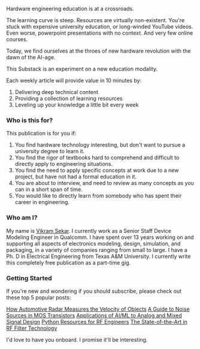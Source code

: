 Hardware engineering education is at a crossroads.

The learning curve is steep. Resources are virtually non-existent. You're stuck with expensive university education, or long-winded YouTube videos. Even worse, powerpoint presentations with no context. And very few online courses.

Today, we find ourselves at the throes of new hardware revolution with the dawn of the AI-age.

This Substack is an experiment on a new education modality.

Each weekly article will provide value in 10 minutes by:
1. Delivering deep technical content
2. Providing a collection of learning resources
3. Leveling up your knowledge a little bit every week

### Who is this for?

This publication is for you if:

1. You find hardware technology interesting, but don't want to pursue a university degree to learn it.
2. You find the rigor of textbooks hard to comprehend and difficult to directly apply to engineering situations.
3. You find the need to apply specific concepts at work due to a new project, but have not had a formal education in it.
4. You are about to interview, and need to review as many concepts as you can in a short span of time.
5. You would like to directly learn from somebody who has spent their career in engineering.

### Who am I?

My name is [Vikram Sekar](https://www.linkedin.com/in/vikramsekar/). I currently work as a Senior Staff Device Modeling Engineer in Qualcomm. I have spent over 13 years working on and supporting all aspects of electronics modeling, design, simulation, and packaging, in a variety of companies ranging from small to large. I have a Ph. D in Electrical Engineering from Texas A&M University. I currently write this completely free publication as a part-time gig.

### Getting Started

If you're new and wondering if you should subscribe, please check out these top 5 popular posts:

[How Automotive Radar Measures the Velocity of Objects](https://www.viksnewsletter.com/p/how-automotive-radar-measures-velocity?r=222kot)
[A Guide to Noise Sources in MOS Transistors](https://www.viksnewsletter.com/p/a-guide-to-noise-sources-in-mos-transistors?r=222kot)
[Applications of AI/ML to Analog and Mixed Signal Design](https://www.viksnewsletter.com/p/ai-ml-for-automated-analog-circuit-design?r=222kot)
[Python Resources for RF Engineers](https://www.viksnewsletter.com/p/python-resources-for-rf-engineers?r=222kot)
[The State-of-the-Art in RF Filter Technology](https://www.viksnewsletter.com/p/the-future-of-rf-filtering-technology?r=222kot)

I'd love to have you onboard. I promise it'll be interesting.